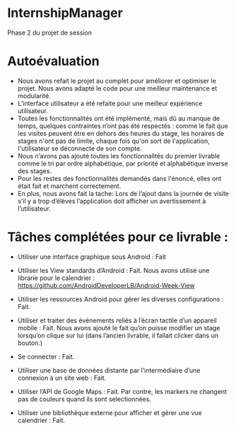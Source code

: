 # InternshipManager
Phase 2 du projet de session

# Autoévaluation
-	Nous avons refait le projet au complet pour améliorer et optimiser le projet. Nous avons adapté le code pour une meilleur maintenance et modularité.
-	L’interface utilisateur a été refaite pour une meilleur expérience utilisateur.
-	Toutes les fonctionnalités ont été implémenté, mais dû au manque de temps, quelques contraintes n’ont pas été respectés : comme le fait que les visites peuvent être en dehors des heures du stage, les horaires de stages n'ont pas de limite, chaque fois qu'on sort de l'application, l'utilisateur se déconnecte de son compte.
-	Nous n’avons pas ajouté toutes les fonctionnalités du premier livrable comme le tri par ordre alphabétique, par priorité et alphabétique inverse des stages.
-	Pour les restes des fonctionnalités demandés dans l'énoncé, elles ont était fait et marchent correctement.
- En plus, nous avons fait la tache:  Lors de l’ajout dans la journée de visite s’il y a trop d’élèves l’application doit afficher un 
avertissement à l’utilisateur.


# Tâches complétées pour ce livrable :
- Utiliser une interface graphique sous Android : Fait

- Utiliser les View standards d’Android : Fait. Nous avons utilisé une librarie pour le calendrier :
https://github.com/AndroidDeveloperLB/Android-Week-View
- Utiliser les ressources Android pour gérer les diverses configurations : Fait.
- Utiliser et traiter des événements reliés à l’écran tactile d’un appareil mobile : Fait. Nous avons ajouté le fait qu’on puisse modifier un stage lorsqu’on clique sur lui (dans l’ancien livrable, il fallait clicker dans un bouton.) 
- Se connecter : Fait.
- Utiliser une base de données distante par l’intermédiaire d’une connexion à un site web : Fait.
- Utiliser l’API de Google Maps : Fait. Par contre, les markers ne changent pas de couleurs quand ils sont selectionnées.
- Utiliser une bibliothèque externe pour afficher et gérer une vue calendrier : Fait.
